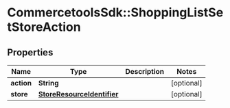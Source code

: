 # CommercetoolsSdk::ShoppingListSetStoreAction

## Properties
Name | Type | Description | Notes
------------ | ------------- | ------------- | -------------
**action** | **String** |  | [optional] 
**store** | [**StoreResourceIdentifier**](StoreResourceIdentifier.md) |  | [optional] 

